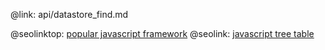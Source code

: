 @link: api/datastore_find.md

@seolinktop: [popular javascript framework](https://webix.com)
@seolink: [javascript tree table](https://webix.com/widget/treetable/)
